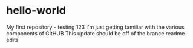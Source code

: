 # hello-world
My first repository - testing 123
I'm just getting familiar with the various components of GitHUB
This update should be off of the brance readme-edits
